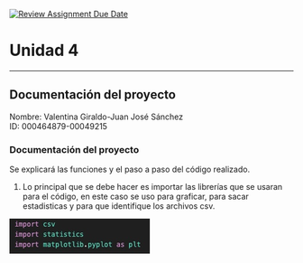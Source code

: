 [![Review Assignment Due Date](https://classroom.github.com/assets/deadline-readme-button-22041afd0340ce965d47ae6ef1cefeee28c7c493a6346c4f15d667ab976d596c.svg)](https://classroom.github.com/a/WQjBwS08)
# Unidad 4
---
## Documentación del proyecto
Nombre: Valentina Giraldo-Juan José Sánchez  
ID: 000464879-00049215

### Documentación del proyecto

Se explicará las funciones y el paso a paso del código realizado.

1. Lo principal que se debe hacer es importar las librerías que se usaran para el código, en este caso se uso para graficar, para sacar estadisticas y para que identifique los archivos csv. 

![Imagen 1](<Imagen de WhatsApp 2024-11-08 a las 23.00.43_32dc031f.jpg>)

